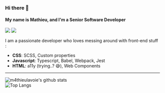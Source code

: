 ### Hi there 👋
#### My name is Mathieu, and I'm a Senior Software Developer

<img src="https://img.shields.io/badge/Coffee%20drinker-%E2%98%95%EF%B8%8F-brown" /> <img src="https://img.shields.io/badge/Gym%20goer-%F0%9F%92%AA-blue" />

I am a passionate developer who loves messing around with front-end stuff :

* **CSS**: SCSS, Custom properties
* **Javascript**: Typescript, Babel, Webpack, Jest
* **HTML**: a11y (trying..? 😅), Web Components

<hr />

![m4thieulavoie's github stats](https://github-readme-stats.vercel.app/api?username=m4thieulavoie&theme=dracula&count_private=true&show_icons=true)
<br />
![Top Langs](https://github-readme-stats.vercel.app/api/top-langs/?username=m4thieulavoie&theme=dracula)
